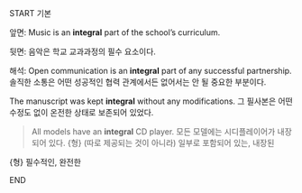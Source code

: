 START
기본

앞면:
Music is an **integral** part of the school’s curriculum. 

뒷면:
음악은 학교 교과과정의 필수 요소이다.

해석:
Open communication is an **integral** part of any successful partnership. 
솔직한 소통은 어떤 성공적인 협력 관계에서든 없어서는 안 될 중요한 부분이다.

The manuscript was kept **integral** without any modifications. 
그 필사본은 어떤 수정도 없이 온전한 상태로 보존되어 있었다.

> All models have an **integral** CD player. 
> 모든 모델에는 시디플레이어가 내장되어 있다.
> {형} (따로 제공되는 것이 아니라) 일부로 포함되어 있는, 내장된

{형} 필수적인, 완전한
<!--ID: 1744462926857-->
END